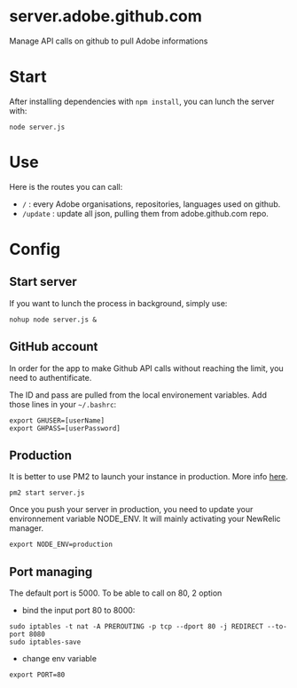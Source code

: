 server.adobe.github.com
=======================

Manage API calls on github to pull Adobe informations

# Start

After installing dependencies with `npm install`, you can lunch the server with:

```
node server.js
```

# Use

Here is the routes you can call:

- `/` : every Adobe organisations, repositories, languages used on github.
- `/update` : update all json, pulling them from adobe.github.com repo.

# Config

## Start server

If you want to lunch the process in background, simply use:
```
nohup node server.js &
```


## GitHub account

In order for the app to make Github API calls without reaching the limit, you need to authentificate.

The ID and pass are pulled from the local environement variables. Add those lines in your `~/.bashrc`:

```
export GHUSER=[userName]
export GHPASS=[userPassword]
```

## Production

It is better to use PM2 to launch your instance in production. More info [here](https://www.digitalocean.com/community/articles/how-to-use-pm2-to-setup-a-node-js-production-environment-on-an-ubuntu-vps).

```
pm2 start server.js
```

Once you push your server in production, you need to update your environnement variable NODE_ENV. It will mainly activating your NewRelic manager.

```
export NODE_ENV=production
```

## Port managing

The default port is 5000. To be able to call on 80, 2 option

- bind the input port 80 to 8000:

```
sudo iptables -t nat -A PREROUTING -p tcp --dport 80 -j REDIRECT --to-port 8080
sudo iptables-save
```

- change env variable

```
export PORT=80
```